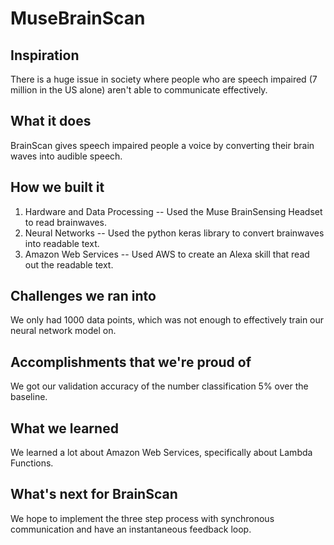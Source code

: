 # MuseBrainScan

## Inspiration
There is a huge issue in society where people who are speech impaired (7 million in the US alone) aren't able to communicate effectively.

## What it does
BrainScan gives speech impaired people a voice by converting their brain waves into audible speech.

## How we built it
1. Hardware and Data Processing -- Used the Muse BrainSensing Headset to read brainwaves.
2. Neural Networks -- Used the python keras library to convert brainwaves into readable text.
3. Amazon Web Services -- Used AWS to create an Alexa skill that read out the readable text.

## Challenges we ran into
We only had 1000 data points, which was not enough to effectively train our neural network model on.

## Accomplishments that we're proud of
We got our validation accuracy of the number classification 5% over the baseline.

## What we learned
We learned a lot about Amazon Web Services, specifically about Lambda Functions.

## What's next for BrainScan
We hope to implement the three step process with synchronous communication and have an instantaneous feedback loop.
